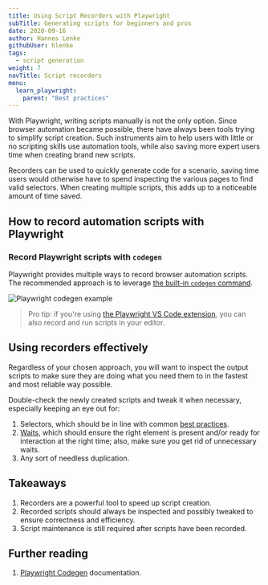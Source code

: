 ```yaml
---
title: Using Script Recorders with Playwright
subTitle: Generating scripts for beginners and pros
date: 2020-09-16
author: Hannes Lenke
githubUser: hlenke
tags:
  - script generation
weight: 7
navTitle: Script recorders
menu:
  learn_playwright:
    parent: "Best practices"
---
```


With Playwright, writing scripts manually is not the only option. Since browser automation became possible, there have always been tools trying to simplify script creation. Such instruments aim to help users with little or no scripting skills use automation tools, while also saving more expert users time when creating brand new scripts.

Recorders can be used to quickly generate code for a scenario, saving time users would otherwise have to spend inspecting the various pages to find valid selectors. When creating multiple scripts, this adds up to a noticeable amount of time saved.

## How to record automation scripts with Playwright

### Record Playwright scripts with `codegen`

Playwright provides multiple ways to record browser automation scripts. The recommended approach is to leverage [the built-in `codegen` command](https://playwright.dev/docs/codegen-intro#running-codegen).

![Playwright codegen example](/samples/images/playwright-codegen.jpg)

> Pro tip: if you're using [the Playwright VS Code extension](https://marketplace.visualstudio.com/items?itemName=ms-playwright.playwright#record-new-tests), you can also record and run scripts in your editor.

## Using recorders effectively

Regardless of your chosen approach, you will want to inspect the output scripts to make sure they are doing what you need them to in the fastest and most reliable way possible.

Double-check the newly created scripts and tweak it when necessary, especially keeping an eye out for:

1. Selectors, which should be in line with common [best practices](/learn/playwright/selectors/).
2. [Waits](/learn/playwright/navigation/), which should ensure the right element is present and/or ready for interaction at the right time; also, make sure you get rid of unnecessary waits.
3. Any sort of needless duplication.

## Takeaways

1. Recorders are a powerful tool to speed up script creation.
2. Recorded scripts should always be inspected and possibly tweaked to ensure correctness and efficiency.
3. Script maintenance is still required after scripts have been recorded.

## Further reading

1. [Playwright Codegen](https://playwright.dev/docs/codegen-intro#running-codegen) documentation.
